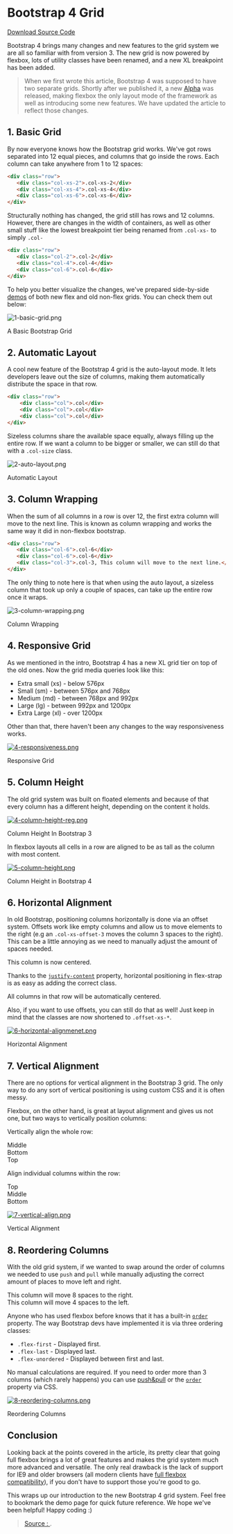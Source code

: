 Bootstrap 4 Grid
===
[Download Source Code](https://demo.tutorialzine.com/2016/11/boostrap-4-regular-vs-flex-grid/)

Bootstrap 4 brings many changes and new features to the grid system we are all so familiar with from version 3. The new grid is now powered by flexbox, lots of utility classes have been renamed, and a new XL breakpoint has been added.

> When we first wrote this article, Bootstrap 4 was supposed to have two separate grids. Shortly after we published it, a new  [Alpha](https://blog.getbootstrap.com/2017/01/06/bootstrap-4-alpha-6/)  was released, making flexbox the only layout mode of the framework as well as introducing some new features. We have updated the article to reflect those changes.

## 1. Basic Grid

By now everyone knows how the Bootstrap grid works. We've got rows separated into 12 equal pieces, and columns that go inside the rows. Each column can take anywhere from 1 to 12 spaces:
```html
<div class="row">
   <div class="col-xs-2">.col-xs-2</div>
   <div class="col-xs-4">.col-xs-4</div>
   <div class="col-xs-6">.col-xs-6</div>
</div>
```
Structurally nothing has changed, the grid still has rows and 12 columns. However, there are changes in the width of containers, as well as other small stuff like the lowest breakpoint tier being renamed from  `.col-xs-`  to simply  `.col-`
```html
<div class="row">
   <div class="col-2">.col-2</div>
   <div class="col-4">.col-4</div>
   <div class="col-6">.col-6</div>
</div>
```
To help you better visualize the changes, we've prepared side-by-side  [demos](https://demo.tutorialzine.com/2016/11/boostrap-4-regular-vs-flex-grid/?1-basic-grid)  of both new flex and old non-flex grids. You can check them out below:

![1-basic-grid.png](https://tutorialzine.com/media/2017/01/1-basic-grid.png)

A Basic Bootstrap Grid

## 2. Automatic Layout

A cool new feature of the Bootstrap 4 grid is the auto-layout mode. It lets developers leave out the size of columns, making them automatically distribute the space in that row.
```html
<div class="row">
    <div class="col">.col</div>
    <div class="col">.col</div>
    <div class="col">.col</div>
</div>
```
Sizeless columns share the available space equally, always filling up the entire row. If we want a column to be bigger or smaller, we can still do that with a  `.col-size`  class.

![2-auto-layout.png](https://tutorialzine.com/media/2017/01/2-auto-layout.png)

Automatic Layout

## 3. Column Wrapping

When the sum of all columns in a row is over 12, the first extra column will move to the next line. This is known as column wrapping and works the same way it did in non-flexbox bootstrap.
```html
<div class="row">
   <div class="col-6">.col-6</div>
   <div class="col-6">.col-6</div>
   <div class="col-3">.col-3, This column will move to the next line.</div>
</div>
```
The only thing to note here is that when using the auto layout, a sizeless column that took up only a couple of spaces, can take up the entire row once it wraps.

![3-column-wrapping.png](https://tutorialzine.com/media/2017/01/3-column-wrapping.png)

Column Wrapping

## 4. Responsive Grid

As we mentioned in the intro, Bootstrap 4 has a new XL grid tier on top of the old ones. Now the grid media queries look like this:

-   Extra small (xs) - below 576px
-   Small (sm) - between 576px and 768px
-   Medium (md) - between 768px and 992px
-   Large (lg) - between 992px and 1200px
-   Extra Large (xl) - over 1200px

Other than that, there haven't been any changes to the way responsiveness works.

[![4-responsiveness.png](https://tutorialzine.com/media/2017/01/4-responsiveness.png)](https://demo.tutorialzine.com/2016/11/boostrap-4-regular-vs-flex-grid/?4-responsive-grid)

Responsive Grid

## 5. Column Height

The old grid system was built on floated elements and because of that every column has a different height, depending on the content it holds.

[![4-column-height-reg.png](https://tutorialzine.com/media/2016/11/4-column-height-reg.png)](https://demo.tutorialzine.com/2016/11/boostrap-4-regular-vs-flex-grid/?5-column-height)

Column Height In Bootstrap 3

In flexbox layouts all cells in a row are aligned to be as tall as the column with most content.

[![5-column-height.png](https://tutorialzine.com/media/2017/01/5-column-height.png)](https://demo.tutorialzine.com/2016/11/boostrap-4-regular-vs-flex-grid/?5-column-height)

Column Height in Bootstrap 4

## 6. Horizontal Alignment

In old Bootstrap, positioning columns horizontally is done via an offset system. Offsets work like empty columns and allow us to move elements to the right (e.g an  `.col-xs-offset-3`  moves the column 3 spaces to the right). This can be a little annoying as we need to manually adjust the amount of spaces needed.

<div class="row">
    <div class="col-xs-6 col-xs-offset-3">This column is now centered.</div>
</div>

Thanks to the  [`justify-content`](https://developer.mozilla.org/en-US/docs/Web/CSS/justify-content)  property, horizontal positioning in flex-strap is as easy as adding the correct class.

<div class="row justify-content-center">
    <div class="col-6">All columns in that row will be automatically centered.</div>
</div>

Also, if you want to use offsets, you can still do that as well! Just keep in mind that the classes are now shortened to  `.offset-xs-*`.

[![6-horizontal-alignmenet.png](https://tutorialzine.com/media/2017/01/6-horizontal-alignmenet.png)](https://demo.tutorialzine.com/2016/11/boostrap-4-regular-vs-flex-grid/?6-horizontal-alignment)

Horizontal Alignment

## 7. Vertical Alignment

There are no options for vertical alignment in the Bootstrap 3 grid. The only way to do any sort of vertical positioning is using custom CSS and it is often messy.

Flexbox, on the other hand, is great at layout alignment and gives us not one, but two ways to vertically position columns:

Vertically align the whole row:

<div class="row align-items-center">
    <div class="col">Middle</div>
</div>  
<div class="row align-items-end">
    <div class="col">Bottom</div>
</div>
<div class="row align-items-start">
    <div class="col">Top</div>
</div>

Align individual columns within the row:

<div class="row">
    <div class="col align-self-start">Top</div>
    <div class="col align-self-center">Middle</div>
    <div class="col align-self-end">Bottom</div>
</div>

[![7-vertical-align.png](https://tutorialzine.com/media/2017/01/7-vertical-align.png)](https://demo.tutorialzine.com/2016/11/boostrap-4-regular-vs-flex-grid/?7-vertical-alignment)

Vertical Alignment

## 8. Reordering Columns

With the old grid system, if we wanted to swap around the order of columns we needed to use  `push`  and  `pull`  while manually adjusting the correct amount of places to move left and right.

<div class="row">
    <div class="col-xs-4 col-xs-push-8"> This column will move 8 spaces to the right. </div>
    <div class="col-xs-8 col-xs-pull-4"> This column will move 4 spaces to the left.</div>
</div>

Anyone who has used flexbox before knows that it has a built-in  [`order`](https://developer.mozilla.org/en-US/docs/Web/CSS/order)  property. The way Bootstrap devs have implemented it is via three ordering classes:

-   `.flex-first`  - Displayed first.
-   `.flex-last`  - Displayed last.
-   `.flex-unordered`  - Displayed between first and last.

No manual calculations are required. If you need to order more than 3 columns (which rarely happens) you can use  [push&pull](https://v4-alpha.getbootstrap.com/layout/grid/#push-and-pull)  or the  [`order`](https://developer.mozilla.org/en-US/docs/Web/CSS/order)  property via CSS.

[![8-reordering-columns.png](https://tutorialzine.com/media/2017/01/8-reordering-columns.png)](https://demo.tutorialzine.com/2016/11/boostrap-4-regular-vs-flex-grid/?8-reordering-columns)

Reordering Columns

## Conclusion

Looking back at the points covered in the article, its pretty clear that going full flexbox brings a lot of great features and makes the grid system much more advanced and versatile. The only real drawback is the lack of support for IE9 and older browsers (all modern clients have  [full flexbox compatibility](https://caniuse.com/#feat=flexbox)), if you don't have to support those you're good to go.

This wraps up our introduction to the new Bootstrap 4 grid system. Feel free to bookmark the demo page for quick future reference. We hope we've been helpful! Happy coding :)







> [Source : ](https://tutorialzine.com/2016/11/boostrap-4-regular-vs-flex-grid).
<!--stackedit_data:
eyJoaXN0b3J5IjpbMzkzNzY5Nzk4XX0=
-->